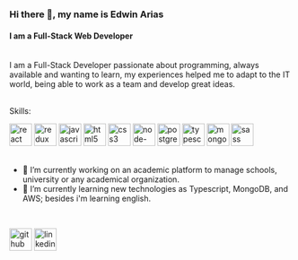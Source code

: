 ### Hi there 👋, my name is Edwin Arias
#### I am a Full-Stack Web Developer
<br/>
I am a Full-Stack Developer passionate about programming, always available and
wanting to learn, my experiences helped me to adapt to the IT world,
being able to work as a team and develop great ideas.
<br/>
<br/>

Skills:<br />
<div width=100%>
    <a href="https://es.reactjs.org/" ><img src='https://cdn.jsdelivr.net/npm/simple-icons@3.0.1/icons/react.svg' alt='react' height='40'></a>
    <a href="https://es.redux.js.org/"><img src='https://cdn.jsdelivr.net/npm/simple-icons@3.0.1/icons/redux.svg' alt='redux' height='40'></a> 
    <a href="https://www.javascript.com/"><img src='https://cdn.jsdelivr.net/npm/simple-icons@3.0.1/icons/javascript.svg' alt='javascript' height='40'></a> 
    <a href="https://developer.mozilla.org/es/docs/Web/HTML"><img src='https://cdn.jsdelivr.net/npm/simple-icons@3.0.1/icons/html5.svg' alt='html5' height='40'></a> 
    <a href="https://developer.mozilla.org/es/docs/Web/CSS"><img src='https://cdn.jsdelivr.net/npm/simple-icons@3.0.1/icons/css3.svg' alt='css3' height='40'></a> 
    <a href="https://nodejs.org/es/"><img src='https://cdn.jsdelivr.net/npm/simple-icons@3.0.1/icons/node-dot-js.svg' alt='node-dot-js' height='40'></a> 
    <a href="https://www.postgresql.org/"><img src='https://cdn.jsdelivr.net/npm/simple-icons@3.0.1/icons/postgresql.svg' alt='postgresql' height='40'></a> 
    <a href="https://www.typescriptlang.org/"><img src='https://cdn.jsdelivr.net/npm/simple-icons@3.0.1/icons/typescript.svg' alt='typescript' height='40'></a> 
    <a href="https://www.mongodb.com/es"><img src='https://cdn.jsdelivr.net/npm/simple-icons@3.0.1/icons/mongodb.svg' alt='mongodb' height='40'></a>  
    <a href="https://sass-lang.com/"><img src='https://cdn.jsdelivr.net/npm/simple-icons@3.0.1/icons/sass.svg' alt='sass' height='40'></a> 
</div>

<br />

- 🔭 I’m currently working on an academic platform to manage schools, university or any academical organization. 
- 🌱 I’m currently learning new technologies as Typescript, MongoDB, and AWS; besides i'm learning english. 

<br/>

[<img src='https://cdn.jsdelivr.net/npm/simple-icons@3.0.1/icons/github.svg' alt='github' height='40'>](https://github.com/https://github.com/ferwinred)  [<img src='https://cdn.jsdelivr.net/npm/simple-icons@3.0.1/icons/linkedin.svg' alt='linkedin' height='40'>](https://www.linkedin.com/in/https://www.linkedin.com/in/ferwinarias//)    

